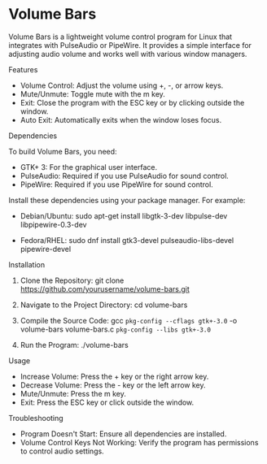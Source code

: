 # Volume Bars

Volume Bars is a lightweight volume control program for Linux that integrates with PulseAudio or PipeWire. It provides a simple interface for adjusting audio volume and works well with various window managers.

Features

- Volume Control: Adjust the volume using +, -, or arrow keys.
- Mute/Unmute: Toggle mute with the m key.
- Exit: Close the program with the ESC key or by clicking outside the window.
- Auto Exit: Automatically exits when the window loses focus.

Dependencies

To build Volume Bars, you need:

- GTK+ 3: For the graphical user interface.
- PulseAudio: Required if you use PulseAudio for sound control.
- PipeWire: Required if you use PipeWire for sound control.

Install these dependencies using your package manager. For example:

- Debian/Ubuntu:
  sudo apt-get install libgtk-3-dev libpulse-dev libpipewire-0.3-dev

- Fedora/RHEL:
  sudo dnf install gtk3-devel pulseaudio-libs-devel pipewire-devel

Installation

1. Clone the Repository:
   git clone https://github.com/yourusername/volume-bars.git

2. Navigate to the Project Directory:
   cd volume-bars

3. Compile the Source Code:
   gcc `pkg-config --cflags gtk+-3.0` -o volume-bars volume-bars.c `pkg-config --libs gtk+-3.0`

4. Run the Program:
   ./volume-bars

Usage

- Increase Volume: Press the + key or the right arrow key.
- Decrease Volume: Press the - key or the left arrow key.
- Mute/Unmute: Press the m key.
- Exit: Press the ESC key or click outside the window.

Troubleshooting

- Program Doesn't Start: Ensure all dependencies are installed.
- Volume Control Keys Not Working: Verify the program has permissions to control audio settings.
